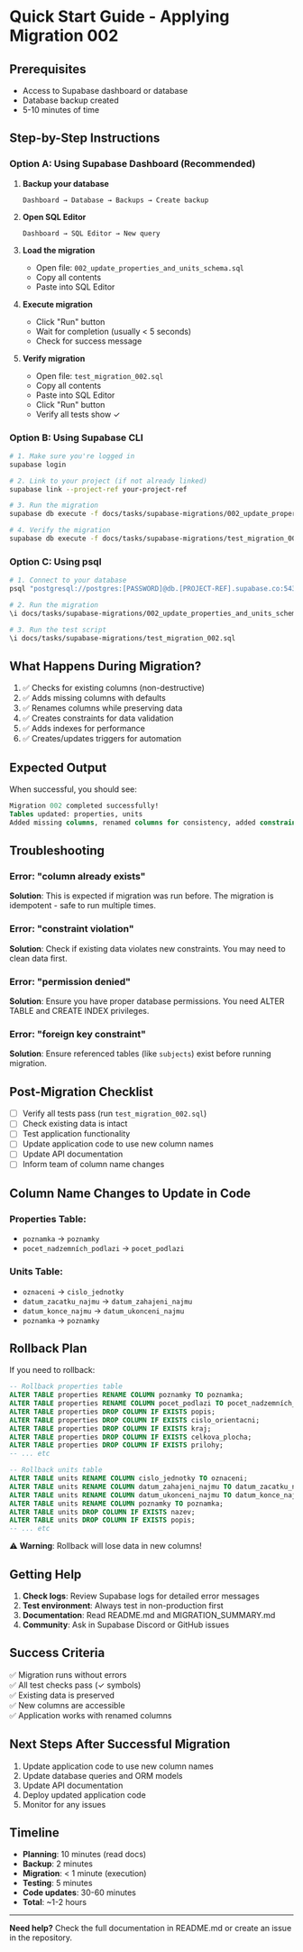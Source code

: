 # Quick Start Guide - Applying Migration 002

## Prerequisites

- Access to Supabase dashboard or database
- Database backup created
- 5-10 minutes of time

## Step-by-Step Instructions

### Option A: Using Supabase Dashboard (Recommended)

1. **Backup your database**
   ```
   Dashboard → Database → Backups → Create backup
   ```

2. **Open SQL Editor**
   ```
   Dashboard → SQL Editor → New query
   ```

3. **Load the migration**
   - Open file: `002_update_properties_and_units_schema.sql`
   - Copy all contents
   - Paste into SQL Editor

4. **Execute migration**
   - Click "Run" button
   - Wait for completion (usually < 5 seconds)
   - Check for success message

5. **Verify migration**
   - Open file: `test_migration_002.sql`
   - Copy all contents
   - Paste into SQL Editor
   - Click "Run" button
   - Verify all tests show ✓

### Option B: Using Supabase CLI

```bash
# 1. Make sure you're logged in
supabase login

# 2. Link to your project (if not already linked)
supabase link --project-ref your-project-ref

# 3. Run the migration
supabase db execute -f docs/tasks/supabase-migrations/002_update_properties_and_units_schema.sql

# 4. Verify the migration
supabase db execute -f docs/tasks/supabase-migrations/test_migration_002.sql
```

### Option C: Using psql

```bash
# 1. Connect to your database
psql "postgresql://postgres:[PASSWORD]@db.[PROJECT-REF].supabase.co:5432/postgres"

# 2. Run the migration
\i docs/tasks/supabase-migrations/002_update_properties_and_units_schema.sql

# 3. Run the test script
\i docs/tasks/supabase-migrations/test_migration_002.sql
```

## What Happens During Migration?

1. ✅ Checks for existing columns (non-destructive)
2. ✅ Adds missing columns with defaults
3. ✅ Renames columns while preserving data
4. ✅ Creates constraints for data validation
5. ✅ Adds indexes for performance
6. ✅ Creates/updates triggers for automation

## Expected Output

When successful, you should see:

```sql
Migration 002 completed successfully!
Tables updated: properties, units
Added missing columns, renamed columns for consistency, added constraints
```

## Troubleshooting

### Error: "column already exists"
**Solution**: This is expected if migration was run before. The migration is idempotent - safe to run multiple times.

### Error: "constraint violation"
**Solution**: Check if existing data violates new constraints. You may need to clean data first.

### Error: "permission denied"
**Solution**: Ensure you have proper database permissions. You need ALTER TABLE and CREATE INDEX privileges.

### Error: "foreign key constraint"
**Solution**: Ensure referenced tables (like `subjects`) exist before running migration.

## Post-Migration Checklist

- [ ] Verify all tests pass (run `test_migration_002.sql`)
- [ ] Check existing data is intact
- [ ] Test application functionality
- [ ] Update application code to use new column names
- [ ] Update API documentation
- [ ] Inform team of column name changes

## Column Name Changes to Update in Code

### Properties Table:
- `poznamka` → `poznamky`
- `pocet_nadzemních_podlazi` → `pocet_podlazi`

### Units Table:
- `oznaceni` → `cislo_jednotky`
- `datum_zacatku_najmu` → `datum_zahajeni_najmu`
- `datum_konce_najmu` → `datum_ukonceni_najmu`
- `poznamka` → `poznamky`

## Rollback Plan

If you need to rollback:

```sql
-- Rollback properties table
ALTER TABLE properties RENAME COLUMN poznamky TO poznamka;
ALTER TABLE properties RENAME COLUMN pocet_podlazi TO pocet_nadzemních_podlazi;
ALTER TABLE properties DROP COLUMN IF EXISTS popis;
ALTER TABLE properties DROP COLUMN IF EXISTS cislo_orientacni;
ALTER TABLE properties DROP COLUMN IF EXISTS kraj;
ALTER TABLE properties DROP COLUMN IF EXISTS celkova_plocha;
ALTER TABLE properties DROP COLUMN IF EXISTS prilohy;
-- ... etc

-- Rollback units table
ALTER TABLE units RENAME COLUMN cislo_jednotky TO oznaceni;
ALTER TABLE units RENAME COLUMN datum_zahajeni_najmu TO datum_zacatku_najmu;
ALTER TABLE units RENAME COLUMN datum_ukonceni_najmu TO datum_konce_najmu;
ALTER TABLE units RENAME COLUMN poznamky TO poznamka;
ALTER TABLE units DROP COLUMN IF EXISTS nazev;
ALTER TABLE units DROP COLUMN IF EXISTS popis;
-- ... etc
```

⚠️ **Warning**: Rollback will lose data in new columns!

## Getting Help

1. **Check logs**: Review Supabase logs for detailed error messages
2. **Test environment**: Always test in non-production first
3. **Documentation**: Read README.md and MIGRATION_SUMMARY.md
4. **Community**: Ask in Supabase Discord or GitHub issues

## Success Criteria

✅ Migration runs without errors  
✅ All test checks pass (✓ symbols)  
✅ Existing data is preserved  
✅ New columns are accessible  
✅ Application works with renamed columns  

## Next Steps After Successful Migration

1. Update application code to use new column names
2. Update database queries and ORM models
3. Update API documentation
4. Deploy updated application code
5. Monitor for any issues

## Timeline

- **Planning**: 10 minutes (read docs)
- **Backup**: 2 minutes
- **Migration**: < 1 minute (execution)
- **Testing**: 5 minutes
- **Code updates**: 30-60 minutes
- **Total**: ~1-2 hours

---

**Need help?** Check the full documentation in README.md or create an issue in the repository.
